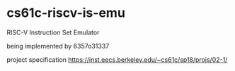 # cs61c-riscv-is-emu
RISC-V Instruction Set Emulator

being implemented by 6357o31337

project specification
﻿https://inst.eecs.berkeley.edu/~cs61c/sp18/projs/02-1/
